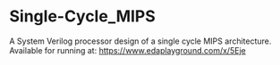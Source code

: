 # Single-Cycle_MIPS
A System Verilog processor design of a single cycle MIPS architecture. 
Available for running at:
https://www.edaplayground.com/x/5Eje
